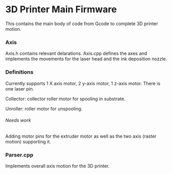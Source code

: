 # 3D Printer Main Firmware

This contains the main body of code from Gcode to complete 3D printer motion. 

### Axis

Axis.h contains relevant delarations. Axis.cpp defines the axes and implements the movements for the laser head and the ink deposition nozzle.

### Definitions

Currently supports 1 X axis motor, 2 y-axis motor, 1 z-axis motor. There is one laser pin.

Collector: collector roller motor for spooling in substrate. 

Unroller: roller motor for unspooling. 

###### Needs work

Adding motor pins for the extruder motor as well as the two axis (raster motion) supporting it. 


### Parser.cpp

Implements overall axis motion for the 3D printer. 

